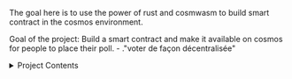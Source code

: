 The goal here is to use the power of rust and cosmwasm to build smart contract in the cosmos environment.

Goal of the project:
Build a smart contract and make it available on cosmos for people to place their poll. - ."voter de façon décentralisée"

<!-- TABLE OF CONTENTS -->
<details>
  <summary>Project Contents</summary>
  <ol>
    <li>
      <a href="#about-the-project">About The Project</a>
      <ul>
        <li><a href="#built-with">Building components</a></li>
      </ul>
    </li>
    <li>
      <a href="#getting-started">Let us start here</a>
      <ul>
        <li><a href="#prerequisites">What do we need at first</a></li>
        <li><a href="#installation">Installation requirements</a></li>
      </ul>
    </li>
    <li><a href="#usage">Usage</a></li>
    <li><a href="#roadmap">Roadmap</a></li>
    <li><a href="#contributing">Contributing</a></li>
    <li><a href="#license">License</a></li>
    <li><a href="#contact">Contact</a></li>
    <li><a href="#acknowledgments">Acknowledgments</a></li>
  </ol>
</details>